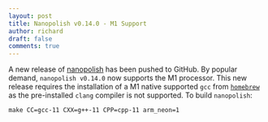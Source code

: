 ```yaml
---
layout: post
title: Nanopolish v0.14.0 - M1 Support
author: richard
draft: false
comments: true
---
```


A new release of [nanopolish](https://github.com/jts/nanopolish) has been pushed to GitHub.  By popular demand, `nanopolish v0.14.0` now supports the M1 processor.  This new release requires the installation of a M1 native supported `gcc` from [`homebrew`](https://brew.sh) as the pre-installed `clang` compiler is not supported.  To build `nanopolish`:
```
make CC=gcc-11 CXX=g++-11 CPP=cpp-11 arm_neon=1
```

